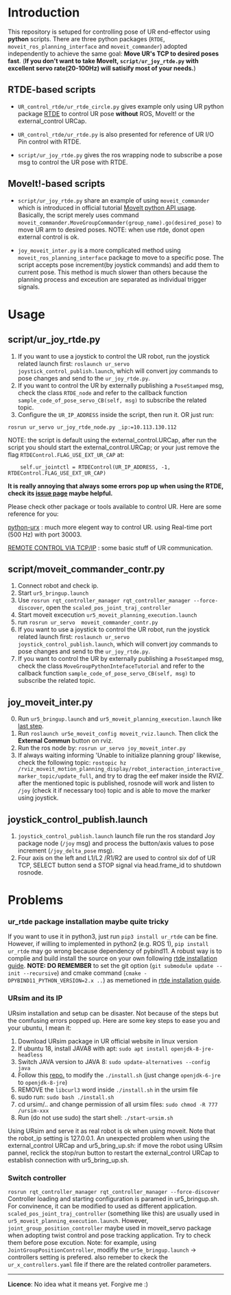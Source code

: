 # Introduction
This repository is setuped for controlling pose of UR end-effector using **python** scripts. There are three python packages (`RTDE`, `moveit_ros_planning_interface` and `moveit_commander`) adopted independently to achieve the same goal: **Move UR's TCP to desired poses fast**. (**If you don't want to take MoveIt, `script/ur_joy_rtde.py` with excellent servo rate(20-100Hz) will satisify most of your needs.**)  

## RTDE-based scripts

* `UR_control_rtde/ur_rtde_circle.py` gives example only using UR python package [RTDE](https://sdurobotics.gitlab.io/ur_rtde/) to control UR pose **without** ROS, MoveIt! or the external_control URCap. 
  
* `UR_control_rtde/ur_rtde.py` is also presented for reference of UR I/O Pin control with RTDE.  

* `script/ur_joy_rtde.py` gives the ros wrapping node to subscribe a pose msg to control the UR pose with RTDE. 


## MoveIt!-based scripts
* `script/ur_joy_rtde.py` share an example of using `moveit_commander` which is introduced in official tutorial [MoveIt python API usage](http://docs.ros.org/en/melodic/api/moveit_tutorials/html/doc/move_group_python_interface/move_group_python_interface_tutorial.html). Basically, the script merely uses command `moveit_commander.MoveGroupCommander(group_name).go(desired_pose)` to move UR arm to desired poses. NOTE: when use rtde, donot open external control is ok.

* `joy_moveit_inter.py` is a more complicated method using `moveit_ros_planning_interface` package to move to a specific pose. The script accepts pose increment(by joystick commands) and add them to current pose. This method is much slower than others because the planning process and exceution are separated as individual trigger signals.

# Usage
## script/ur_joy_rtde.py
1. If you want to use a joystick to control the UR robot, run the joystick related launch first: `roslaunch ur_servo joystick_control_publish.launch`, which will convert joy commands to pose changes and send to the `ur_joy_rtde.py`.
2. If you want to control the UR by externally publishing a `PoseStamped` msg, check the class `RTDE_node` and refer to the callback function `sample_code_of_pose_servo_CB(self, msg)` to subscribe the related topic.
3. Configure the `UR_IP_ADDRESS` inside the script, then run it. OR just run:
```
rosrun ur_servo ur_joy_rtde_node.py _ip:=10.113.130.112
```
NOTE: the script is default using the external_control.URCap, after run the script you should start the external_control.URCap; or your just remove the flag `RTDEControl.FLAG_USE_EXT_UR_CAP` at:
```
    self.ur_jointctl = RTDEControl(UR_IP_ADDRESS, -1, RTDEControl.FLAG_USE_EXT_UR_CAP)
```
**It is really annoying that always some errors pop up when using the RTDE, check its [issue page](https://gitlab.com/sdurobotics/ur_rtde/-/issues/) maybe helpful.**

Please check other package or tools available to control UR. Here are some reference for you:

[python-urx](https://github.com/SintefManufacturing/python-urx) : much more elegent way to control UR. using Real-time port (500 Hz) with port 30003. 

[REMOTE CONTROL VIA TCP/IP](https://www.universal-robots.com/articles/ur/interface-communication/remote-control-via-tcpip/) : some basic stuff of UR communication.



## script/moveit_commander_contr.py
1. Connect robot and check ip.
2. Start `ur5_bringup.launch`
3. Use `rosrun rqt_controller_manager rqt_controller_manager --force-discover`, open the `scaled_pos_joint_traj_controller`
4. Start moveit excecution `ur5_moveit_planning_execution.launch`
5. run `rosrun ur_servo  moveit_commander_contr.py`
6. If you want to use a joystick to control the UR robot, run the joystick related launch first: `roslaunch ur_servo joystick_control_publish.launch`, which will convert joy commands to pose changes and send to the `ur_joy_rtde.py`.
7. If you want to control the UR by externally publishing a `PoseStamped` msg, check the class `MoveGroupPythonIntefaceTutorial` and refer to the callback function `sample_code_of_pose_servo_CB(self, msg)` to subscribe the related topic.

## joy_moveit_inter.py
0. Run `ur5_bringup.launch` and `ur5_moveit_planning_execution.launch` like [last step](#scriptmoveitcommandercontrpy).
1. Run `roslaunch ur5e_moveit_config moveit_rviz.launch`. Then click the **External Commun** button on rviz.
2. Run the ros node by: `rosrun ur_servo joy_moveit_inter.py`
3. If always waiting informing 'Unable to initialize planning group' likewise, check the following topic: `rostopic hz /rviz_moveit_motion_planning_display/robot_interaction_interactive_marker_topic/update_full`, and try to drag the eef maker inside the RVIZ. after the mentioned topic is published, rosnode will work and listen to `/joy` (check it if necessary too) topic and is able to move the marker using joystick.   

## joystick_control_publish.launch
1. `joystick_control_publish.launch` launch file run the ros standard Joy package node (`/joy` msg) and process the button/axis values to pose increment (`/joy_delta_pose` msg). 
2. Four axis on the left and L1/L2 /R1/R2 are used to control six dof of UR TCP, SELECT button send a STOP signal via head.frame_id to shutdown rosnode.

# Problems
### **ur_rtde package installation maybe quite tricky** 

If you want to use it in python3, just run `pip3 install ur_rtde` can be fine. However, if willing to implemented in python2 (e.g. ROS 1), `pip install ur_rtde` may go wrong because dependency of pybind11. A robust way is to complie and build install the source on your own following [rtde installation guide](https://sdurobotics.gitlab.io/ur_rtde/installation/installation.html). **NOTE: DO REMEMBER** to set the git option (`git submodule update --init --recursive`) and cmake command (`cmake -DPYBIND11_PYTHON_VERSION=2.x ..`) as memetioned in [rtde installation guide](https://sdurobotics.gitlab.io/ur_rtde/installation/installation.html).


### **URsim and its IP**

URsim installation and setup can be disaster. Not because of the steps but the comfusing errors popped up. Here are some key steps to ease you and your ubuntu, I mean it:
1. Download URsim package in UR official website in linux version 
2. If ubuntu 18, install JAVA8 with apt: `sudo apt install openjdk-8-jre-headless`
3. Switch JAVA version to JAVA 8: `sudo update-alternatives --config java`
4. Follow this [repo.](https://github.com/arunavanag591/ursim) to modify the `./install.sh` (just change `openjdk-6-jre` to `openjdk-8-jre`)
5. REMOVE the `libcurl3` word inside `./install.sh` in the ursim file
6. sudo run: `sudo bash ./install.sh`
7. cd ursim/.. and change permission of all ursim files: `sudo chmod -R 777 /ursim-xxx`
8. Run (do not use sudo) the start shell: `./start-ursim.sh`

Using URsim and serve it as real robot is ok when using moveit. Note that the robot_ip setting is 127.0.0.1. 
An unexpected problem when using the external_control URCap and ur5_bring_up.sh: if move the robot using URsim pannel, reclick the stop/run button to restart the external_control URCap to establish connection with ur5_bring_up.sh.

### **Switch controller**

``
rosrun rqt_controller_manager rqt_controller_manager --force-discover
``
Controller loading and starting configuration is paramed in ur5_bringup.sh. For convinence, it can be modified to used as different application. 
`scaled_pos_joint_traj_controller` (something like this) are usually used in `ur5_moveit_planning_execution.launch`. However, `joint_group_position_controller` maybe used in moveit_servo package when adopting twist control and pose tracking application. Try to check them before pose excution.
Note: for example, using `JointGroupPositionController`, modifiy the `ur5e_bringup.launch` -> controllers setting is prefered. also remeber to ckeck the `ur_x_controllers.yaml` file if there are the related controller parameters.

---
**Licence**: No idea what it means yet. Forgive me :)
